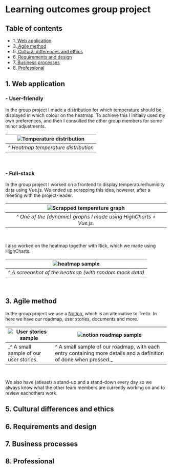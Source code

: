 # Learning outcomes group project

## Table of contents

- 1.[ Web application](#1-web-application)
- 3.[ Agile method](#3-agile-method) 
- 5.[ Cultural differences and ethics](#5-cultural-differences-and-ethics)
- 6.[ Requirements and design](#6-requirements-and-design)
- 7.[ Business processes](#7-business-processes)
- 8.[ Professional](#8-professional)


## 1. Web application
### - User-friendly
In the group project I made a distribution for which temperature should be displayed in which colour on the heatmap. To achieve this I initially used my own preferences, and then I consulted the other group members for some minor adjustments.

| ![Temperature distribution](https://user-images.githubusercontent.com/84376526/164173973-db06c558-5d59-44df-9334-74948ea69a36.png) |
| :--: |
| _^ Heatmap temperature distribution_ |
<br>

### - Full-stack
In the group project I worked on a frontend to display temperature/humidity data using Vue.js. We ended up scrapping this idea, however, after a meeting with the project-leader.

| ![Scrapped temperature graph](https://user-images.githubusercontent.com/84376526/164178056-6cdd4ee0-010f-4573-8060-79f1133a649e.png) |
| :--: |
| _^ One of the (dynamic) graphs I made using HighCharts + Vue.js._ |
<br>

I also worked on the heatmap together with Rick, which we made using HighCharts.

| ![heatmap sample](https://user-images.githubusercontent.com/84376526/164218604-12e747b5-59e9-40fd-8d77-144b33c58337.png) |
| :--: |
| _^ A screenshot of the heatmap (with random mock data)_ |
<br>

## 3. Agile method
In the group project we use a [Notion](https://right-metacarpal-459.notion.site/Dashboard-S3-Groep-3-a0a557bce28b4c35ba0b1655da06f22f), which is an alternative to Trello. In here we have our roadmap, user stories, documents and more.

| ![User stories sample](https://user-images.githubusercontent.com/84376526/164202907-e209347f-5025-4966-9314-caedc814cf5c.png)   | ![notion roadmap sample](https://user-images.githubusercontent.com/84376526/164204103-0b2dc7c2-1c76-458f-ba72-f82149340b52.png)   |
|------|------|
| _^ A small sample of our user stories. | ^ A small sample of our roadmap, with each entry containing more details and a definition of done when pressed._ |
<br>

We also have (atleast) a stand-up and a stand-down every day so we always know what the other team members are currently working on and to review eachothers work.

## 5. Cultural differences and ethics




## 6. Requirements and design


## 7. Business processes


## 8. Professional
